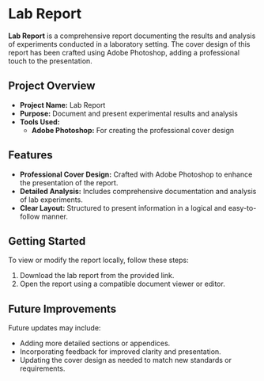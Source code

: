 # Lab Report

**Lab Report** is a comprehensive report documenting the results and analysis of experiments conducted in a laboratory setting. The cover design of this report has been crafted using Adobe Photoshop, adding a professional touch to the presentation.

## Project Overview

- **Project Name:** Lab Report
- **Purpose:** Document and present experimental results and analysis
- **Tools Used:**
  - **Adobe Photoshop:** For creating the professional cover design

## Features

- **Professional Cover Design:** Crafted with Adobe Photoshop to enhance the presentation of the report.
- **Detailed Analysis:** Includes comprehensive documentation and analysis of lab experiments.
- **Clear Layout:** Structured to present information in a logical and easy-to-follow manner.


## Getting Started

To view or modify the report locally, follow these steps:

1. Download the lab report from the provided link.
2. Open the report using a compatible document viewer or editor.

## Future Improvements

Future updates may include:
- Adding more detailed sections or appendices.
- Incorporating feedback for improved clarity and presentation.
- Updating the cover design as needed to match new standards or requirements.
